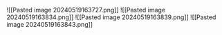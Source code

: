 ![[Pasted image 20240519163727.png]]
![[Pasted image 20240519163834.png]]
![[Pasted image 20240519163839.png]]
![[Pasted image 20240519163843.png]]

